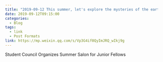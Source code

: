 ```yaml
---
title: "2019-09-12 This summer, let's explore the mysteries of the earth and explore the roots of Shanghai"
date: 2019-09-12T09:15:00
categories:
  - Blog
tags:
  - link
  - Post Formats
link: https://mp.weixin.qq.com/s/Vp3G4if0QyImJRQ_wIkj9g
---
```

Student Council Organizes Summer Salon for Junior Fellows
